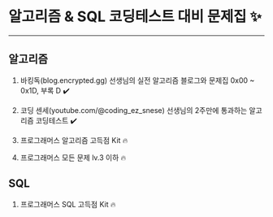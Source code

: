 # 알고리즘 & SQL 코딩테스트 대비 문제집 ✨

---

## 알고리즘

1. 바킹독(blog.encrypted.gg) 선생님의 실전 알고리즘 블로그와 문제집 0x00 ~ 0x1D, 부록 D ✔️

2. 코딩 센세(youtube.com/@coding_ez_snese) 선생님의 2주만에 통과하는 알고리즘 코딩테스트 ✔️

3. 프로그래머스 알고리즘 고득점 Kit 🔥

4. 프로그래머스 모든 문제 lv.3 이하 🔥

## SQL

1. 프로그래머스 SQL 고득점 Kit 🔥
